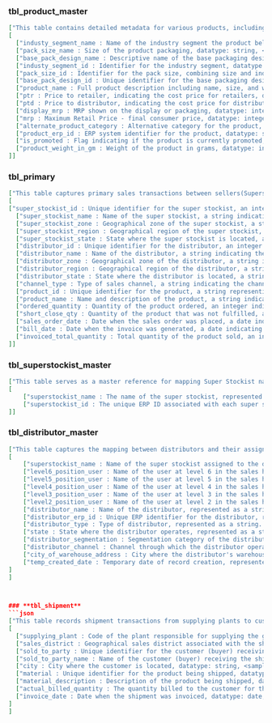 ### **tbl_product_master**
```json
["This table contains detailed metadata for various products, including pricing, packaging, units, categories, and custom attributes. It is used for converting quantities between units, identifying promotions, and structuring product taxonomy. The table supports UI display logic and batch rules via flags and conversion factors, and is essential for enriching sales, stock, and shipment data with standardized product information.", 
[
  ["industy_segment_name : Name of the industry segment the product belongs to, datatype: string, <sample values: CAR, CAR>"],
  ["pack_size_name : Size of the product packaging, datatype: string, <sample values: MRP 20, MRP 10>"],
  ["base_pack_design_name : Descriptive name of the base packaging design of the product, datatype: string, <sample values: Takatak Namkeen Tomato 100 Gm, Fatafat Bhel MRP 10>"],
  ["industy_segment_id : Identifier for the industry segment, datatype: string, <sample values: Western Snacks_Out of Home, Namkeen_Out of Home>"],
  ["pack_size_id : Identifier for the pack size, combining size and industry segment, datatype: string, <sample values: MRP 20_Western Snacks_Out of Home, MRP 10_Namkeen_Out of Home>"],
  ["base_pack_design_id : Unique identifier for the base packaging design, datatype: string, <sample values: BIA7L670887A51556, BDM5A690290A10596>"],
  ["product_name : Full product description including name, size, and weight, datatype: string, <sample values: Takatak Namkeen Tomato 100 GM*7.2 KG NGP, Fatafat Bhel MRP 10|47 GM*11.75 KG>"],
  ["ptr : Price to retailer, indicating the cost price for retailers, datatype: float, <sample values: 15.2625, 7.4999>"],
  ["ptd : Price to distributor, indicating the cost price for distributors, datatype: float, <sample values: 14.39, 7>"],
  ["display_mrp : MRP shown on the display or packaging, datatype: integer, <sample values: 20, 10>"],
  ["mrp : Maximum Retail Price - final consumer price, datatype: integer, <sample values: 20, 10>"],
  ["alternate_product_category : Alternative category for the product, datatype: string, <sample values: Bridges, Mix/Chivra/Chanachur>"],
  ["product_erp_id : ERP system identifier for the product, datatype: string, <sample values: FI088701000720000D, FD029000471175000D>"],
  ["is_promoted : Flag indicating if the product is currently promoted, datatype: boolean, <sample values: False, False>"],
  ["product_weight_in_gm : Weight of the product in grams, datatype: integer, <sample values: 0, 0>"]
]]
```


### **tbl_primary**
```json
["This table captures primary sales transactions between sellers(Superstockist) and buyers (Distributors),it tells the order quantity against every product & invoiced quantity that was billed against those orders.Invoiced quantities are the actual sales made by SuperStockist to Distributors.", 
[
["super_stockist_id : Unique identifier for the super stockist, an integer representing the seller entity. <sample values: 19000102>"],
  ["super_stockist_name : Name of the super stockist, a string indicating the seller's business name. <sample values: S B Markplus Private Limited-2>"],
  ["super_stockist_zone : Geographical zone of the super stockist, a string indicating the zone. <sample values: >"],
  ["super_stockist_region : Geographical region of the super stockist, a string indicating the region. <sample values: >"],
  ["super_stockist_state : State where the super stockist is located, a string indicating the state. <sample values: DELHI>"],
  ["distributor_id : Unique identifier for the distributor, an integer representing the buyer entity. <sample values: 460307>"],
  ["distributor_name : Name of the distributor, a string indicating the buyer's business name. <sample values: SAWARIYA TRADING 41496>"],
  ["distributor_zone : Geographical zone of the distributor, a string indicating the zone. <sample values: NORTH>"],
  ["distributor_region : Geographical region of the distributor, a string indicating the region. <sample values: DELHI>"],
  ["distributor_state : State where the distributor is located, a string indicating the state. <sample values: DELHI>"],
  ["channel_type : Type of sales channel, a string indicating the channel type. <sample values: GT>"],
  ["product_id : Unique identifier for the product, a string representing the product SKU. <sample values: FD016600220792001D>"],
  ["product_name : Name and description of the product, a string indicating the product details. <sample values: Bhavnagri Gathiya MRP 5|22 GM*7.92 KG>"],
  ["ordered_quantity : Quantity of the product ordered, an integer indicating the number of units. <sample values: 1800>"],
  ["short_close_qty : Quantity of the product that was not fulfilled, an integer indicating the shortfall. <sample values: 0>"],
  ["sales_order_date : Date when the sales order was placed, a date indicating the order date. <sample values: 04/10/25>"],
  ["bill_date : Date when the invoice was generated, a date indicating the billing date.datatype: date <sample values: 24/04/25>"],
  ["invoiced_total_quantity : Total quantity of the product sold, an integer indicating the invoiced units. <sample values: 1800>"]
]]
```


### **tbl_superstockist_master**
```json
["This table serves as a master reference for mapping Super Stockist names to their corresponding ERP IDs, facilitating the identification and referencing of super stockists across distribution and supply chain datasets. It is crucial for hierarchy-level reporting and regional inventory analysis.", 
[
    ["superstockist_name : The name of the super stockist, represented as a string. It is used to identify the super stockist in the supply chain. <sample values: Kansal Estate Private Limited, S B Markplus Private Limited-2, etc.>"],
    ["superstockist_id : The unique ERP ID associated with each super stockist, represented as an integer. This ID is used for referencing in various datasets. <sample values: 19000149, 19000102, etc.>"]
]]
```


### **tbl_distributor_master**
```json
["This table captures the mapping between distributors and their assigned super stockists in the Delhi region, including multi-level sales hierarchy data, distributor segmentation, channels, geotag, and ERP identifiers. It is useful for understanding the sales organization structure, tax jurisdictions, and distributor classification, enabling location-wise planning, supply chain alignment, and geo-segmented performance reporting.", 
[
    ["superstockist_name : Name of the super stockist assigned to the distributor, represented as a string. <sample values: S B Markplus Private Limited-2, ...>"],
    ["level6_position_user : Name of the user at level 6 in the sales hierarchy, represented as a string. <sample values: Vinayak Mathur, ...>"],
    ["level5_position_user : Name of the user at level 5 in the sales hierarchy, represented as a string. <sample values: Manoj Kumar Gaur, ...>"],
    ["level4_position_user : Name of the user at level 4 in the sales hierarchy, represented as a string. <sample values: Lokesh Baweja, ...>"],
    ["level3_position_user : Name of the user at level 3 in the sales hierarchy, represented as a string. <sample values: Ashwani Mudgil, ...>"],
    ["level2_position_user : Name of the user at level 2 in the sales hierarchy, represented as a string. <sample values: Mohammad Gaffar, ...>"],
    ["distributor_name : Name of the distributor, represented as a string. <sample values: SAWARIYA TRADING 41496, ...>"],
    ["distributor_erp_id : Unique ERP identifier for the distributor, represented as an integer. <sample values: 460307, ...>"],
    ["distributor_type : Type of distributor, represented as a string. <sample values: Sub Stockist, ...>"],
    ["state : State where the distributor operates, represented as a string. <sample values: DELHI, ...>"],
    ["distributor_segmentation : Segmentation category of the distributor, represented as a string. <sample values: GT, ...>"],
    ["distributor_channel : Channel through which the distributor operates, represented as a string. <sample values: GT, ...>"],
    ["city_of_warehouse_address : City where the distributor's warehouse is located, represented as a string. <sample values: WEST DELHI WEST DELHI, ...>"],
    ["temp_created_date : Temporary date of record creation, represented as a date in DD/MM/YY format. <sample values: 30/03/25, ...>"]
]
]



### **tbl_shipment**
```json
["This table records shipment transactions from supplying plants to customers (sold-to parties), detailing the logistical and billing aspects of product movement. It serves as a key source for tracking dispatched quantities, billing dates, and the relationship between plants, regions, and customers. The data can be used for supply chain performance monitoring, shipment reconciliation with sales records, and identifying customer-level shipment patterns.", 
[
  ["supplying_plant : Code of the plant responsible for supplying the goods, datatype: string, <sample values: HM51>"],
  ["sales_district : Geographical sales district associated with the shipment, datatype: string, <sample values: NORTH>"],
  ["sold_to_party : Unique identifier for the customer (buyer) receiving the shipment, datatype: integer, <sample values: 19000102>"],
  ["sold_to_party_name : Name of the customer (buyer) receiving the shipment, datatype: string, <sample values: S B Markplus Private Limited>"],
  ["city : City where the customer is located, datatype: string, <sample values: Delhi>"],
  ["material : Unique identifier for the product being shipped, datatype: string, <sample values: FD062900401000000D>"],
  ["material_description : Description of the product being shipped, datatype: string, <sample values: Palak Sev MRP 10|40 GM*10 KG>"],
  ["actual_billed_quantity : The quantity billed to the customer for the shipment, datatype: integer, <sample values: 8750, 1750, 2500>"],
  ["invoice_date : Date when the shipment was invoiced, datatype: date, <sample values: 07/05/25>"]
]
]

```
